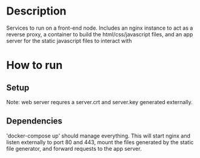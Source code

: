 # Description
Services to run on a front-end node.  Includes an nginx instance to act as a reverse proxy, a container to build the html/css/javascript files, and an app server for the static javascript files to interact with

# How to run
## Setup
Note: web server requres a server.crt and server.key generated externally.
## Dependencies
'docker-compose up' should manage everything.  This will start nginx and listen externally to port 80 and 443, mount the files generated by the static file generator, and forward requests to the app server.
